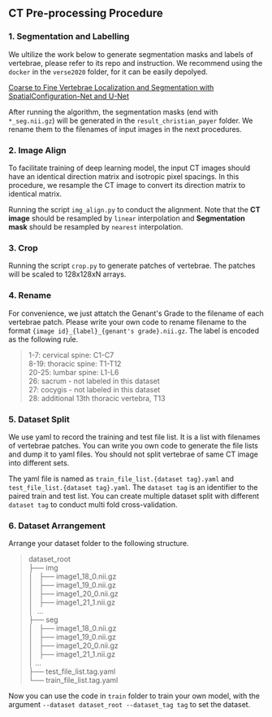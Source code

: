 ## CT Pre-processing Procedure

### 1. Segmentation and Labelling

We ultilize the work below to generate segmentation masks and labels of vertebrae, please refer to its repo and instruction. We recommend using the `docker` in the `verse2020` folder, for it can be easily depolyed.

[Coarse to Fine Vertebrae Localization and Segmentation with SpatialConfiguration-Net and U-Net](https://github.com/christianpayer/MedicalDataAugmentationTool-VerSe)

After running the algorithm, the segmentation masks (end with `*_seg.nii.gz`) will be generated in the `result_christian_payer` folder. We rename them to the filenames of input images in the next procedures.

### 2. Image Align

To facilitate training of deep learning model, the input CT images should have an identical direction matrix and isotropic pixel spacings. In this procedure, we resample the CT image to convert its direction matrix to identical matrix.

Running the script `img_align.py` to conduct the alignment. Note that the **CT image** should be resampled by `linear` interpolation and **Segmentation mask** should be resampled by `nearest` interpolation.

### 3. Crop

Running the script `crop.py` to generate patches of vertebrae. The patches will be scaled to 128x128xN arrays.

### 4. Rename

For convenience, we just attatch the Genant's Grade to the filename of each vertebrae patch. Please write your own code to rename filename to the format `{image id}_{label}_{genant's grade}.nii.gz`. The label is encoded as the following rule.

> 1-7: cervical spine: C1-C7  
> 8-19: thoracic spine: T1-T12  
> 20-25: lumbar spine: L1-L6  
> 26: sacrum - not labeled in this dataset  
> 27: cocygis - not labeled in this dataset  
> 28: additional 13th thoracic vertebra, T13  

### 5. Dataset Split

We use yaml to record the training and test file list. It is a list with filenames of vertebrae patches. You can write you own code to generate the file lists and dump it to yaml files. You should not split vertebrae of same CT image into different sets.

The yaml file is named as `train_file_list.{dataset tag}.yaml` and `test_file_list.{dataset tag}.yaml`. The `dataset tag` is an identifier to the paired train and test list. You can create multiple dataset split with different `dataset tag` to conduct  multi fold cross-validation.

### 6. Dataset Arrangement

Arrange your dataset folder to the following structure.

> dataset_root    
> ├── img  
> │   ├── image1_18_0.nii.gz  
> │   ├── image1_19_0.nii.gz  
> │   ├── image1_20_0.nii.gz  
> │   ├── image1_21_1.nii.gz  
> │    ...  
> ├── seg  
> │   ├── image1_18_0.nii.gz  
> │   ├── image1_19_0.nii.gz  
> │   ├── image1_20_0.nii.gz  
> │   ├── image1_21_1.nii.gz  
> │    ...  
> ├── test_file_list.tag.yaml  
> └── train_file_list.tag.yaml  

Now you can use the code in `train` folder to train your own model, with the argument `--dataset dataset_root --dataset_tag tag` to set the dataset.
